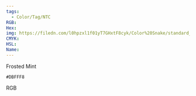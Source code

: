 ```yaml
---
tags:
  - Color/Tag/NTC
RGB:
Hex:
img: https://filedn.com/l0hpzxl1f01yT7GHxtF8cyk/Color%20Snake/standard_csv_to_svg/DBFFF8.svg
CMYK:
HSL:
Name:
---
```

Frosted Mint
```palette
#DBFFF8
```
RGB
